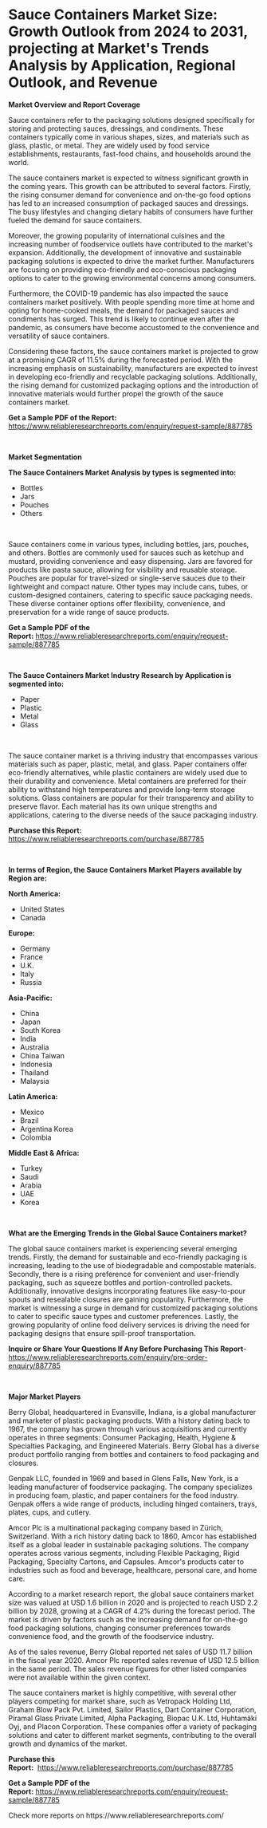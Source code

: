 <p><h1>Sauce Containers Market Size: Growth Outlook from 2024 to 2031, projecting at Market's Trends Analysis by Application, Regional Outlook, and Revenue</h1></p><p><strong>Market Overview and Report Coverage</strong></p>
<p><p>Sauce containers refer to the packaging solutions designed specifically for storing and protecting sauces, dressings, and condiments. These containers typically come in various shapes, sizes, and materials such as glass, plastic, or metal. They are widely used by food service establishments, restaurants, fast-food chains, and households around the world.</p><p>The sauce containers market is expected to witness significant growth in the coming years. This growth can be attributed to several factors. Firstly, the rising consumer demand for convenience and on-the-go food options has led to an increased consumption of packaged sauces and dressings. The busy lifestyles and changing dietary habits of consumers have further fueled the demand for sauce containers.</p><p>Moreover, the growing popularity of international cuisines and the increasing number of foodservice outlets have contributed to the market's expansion. Additionally, the development of innovative and sustainable packaging solutions is expected to drive the market further. Manufacturers are focusing on providing eco-friendly and eco-conscious packaging options to cater to the growing environmental concerns among consumers.</p><p>Furthermore, the COVID-19 pandemic has also impacted the sauce containers market positively. With people spending more time at home and opting for home-cooked meals, the demand for packaged sauces and condiments has surged. This trend is likely to continue even after the pandemic, as consumers have become accustomed to the convenience and versatility of sauce containers.</p><p>Considering these factors, the sauce containers market is projected to grow at a promising CAGR of 11.5% during the forecasted period. With the increasing emphasis on sustainability, manufacturers are expected to invest in developing eco-friendly and recyclable packaging solutions. Additionally, the rising demand for customized packaging options and the introduction of innovative materials would further propel the growth of the sauce containers market.</p></p>
<p><strong>Get a Sample PDF of the Report:</strong> <a href="https://www.reliableresearchreports.com/enquiry/request-sample/887785">https://www.reliableresearchreports.com/enquiry/request-sample/887785</a></p>
<p>&nbsp;</p>
<p><strong>Market Segmentation</strong></p>
<p><strong>The Sauce Containers Market Analysis by types is segmented into:</strong></p>
<p><ul><li>Bottles</li><li>Jars</li><li>Pouches</li><li>Others</li></ul></p>
<p>&nbsp;</p>
<p><p>Sauce containers come in various types, including bottles, jars, pouches, and others. Bottles are commonly used for sauces such as ketchup and mustard, providing convenience and easy dispensing. Jars are favored for products like pasta sauce, allowing for visibility and reusable storage. Pouches are popular for travel-sized or single-serve sauces due to their lightweight and compact nature. Other types may include cans, tubes, or custom-designed containers, catering to specific sauce packaging needs. These diverse container options offer flexibility, convenience, and preservation for a wide range of sauce products.</p></p>
<p><strong>Get a Sample PDF of the Report:</strong>&nbsp;<a href="https://www.reliableresearchreports.com/enquiry/request-sample/887785">https://www.reliableresearchreports.com/enquiry/request-sample/887785</a></p>
<p>&nbsp;</p>
<p><strong>The Sauce Containers Market Industry Research by Application is segmented into:</strong></p>
<p><ul><li>Paper</li><li>Plastic</li><li>Metal</li><li>Glass</li></ul></p>
<p>&nbsp;</p>
<p><p>The sauce container market is a thriving industry that encompasses various materials such as paper, plastic, metal, and glass. Paper containers offer eco-friendly alternatives, while plastic containers are widely used due to their durability and convenience. Metal containers are preferred for their ability to withstand high temperatures and provide long-term storage solutions. Glass containers are popular for their transparency and ability to preserve flavor. Each material has its own unique strengths and applications, catering to the diverse needs of the sauce packaging industry.</p></p>
<p><strong>Purchase this Report:</strong>&nbsp; <a href="https://www.reliableresearchreports.com/purchase/887785">https://www.reliableresearchreports.com/purchase/887785</a></p>
<p>&nbsp;</p>
<p><strong>In terms of Region, the Sauce Containers Market Players available by Region are:</strong></p>
<p>
    <p> <strong> North America: </strong>
        <ul>
            <li>United States</li>
            <li>Canada</li>
        </ul>
        </p> 
    <p> <strong> Europe: </strong>
        <ul>
            <li>Germany</li>
            <li>France</li>
            <li>U.K.</li>
            <li>Italy</li>
            <li>Russia</li>
        </ul>
        </p> 
    <p> <strong> Asia-Pacific: </strong>
        <ul>
            <li>China</li>
            <li>Japan</li>
            <li>South Korea</li>
            <li>India</li>
            <li>Australia</li>
            <li>China Taiwan</li>
            <li>Indonesia</li>
            <li>Thailand</li>
            <li>Malaysia</li>
        </ul>
        </p> 
    <p> <strong> Latin America: </strong>
        <ul>
            <li>Mexico</li>
            <li>Brazil</li>
            <li>Argentina Korea</li>
            <li>Colombia</li>
        </ul>
        </p> 
    <p> <strong> Middle East & Africa: </strong>
        <ul>
            <li>Turkey</li>
            <li>Saudi</li>
            <li>Arabia</li>
            <li>UAE</li>
            <li>Korea</li>
        </ul>
    </p>
    </p>
<p>&nbsp;</p>
<p><strong>What are the Emerging Trends in the Global Sauce Containers market?</strong></p>
<p><p>The global sauce containers market is experiencing several emerging trends. Firstly, the demand for sustainable and eco-friendly packaging is increasing, leading to the use of biodegradable and compostable materials. Secondly, there is a rising preference for convenient and user-friendly packaging, such as squeeze bottles and portion-controlled packets. Additionally, innovative designs incorporating features like easy-to-pour spouts and resealable closures are gaining popularity. Furthermore, the market is witnessing a surge in demand for customized packaging solutions to cater to specific sauce types and customer preferences. Lastly, the growing popularity of online food delivery services is driving the need for packaging designs that ensure spill-proof transportation.</p></p>
<p><strong>Inquire or Share Your Questions If Any Before Purchasing This Report</strong>- <a href="https://www.reliableresearchreports.com/enquiry/pre-order-enquiry/887785">https://www.reliableresearchreports.com/enquiry/pre-order-enquiry/887785</a></p>
<p>&nbsp;</p>
<p><strong>Major Market Players</strong></p>
<p><p>Berry Global, headquartered in Evansville, Indiana, is a global manufacturer and marketer of plastic packaging products. With a history dating back to 1967, the company has grown through various acquisitions and currently operates in three segments: Consumer Packaging, Health, Hygiene & Specialties Packaging, and Engineered Materials. Berry Global has a diverse product portfolio ranging from bottles and containers to food packaging and closures.</p><p>Genpak LLC, founded in 1969 and based in Glens Falls, New York, is a leading manufacturer of foodservice packaging. The company specializes in producing foam, plastic, and paper containers for the food industry. Genpak offers a wide range of products, including hinged containers, trays, plates, cups, and cutlery.</p><p>Amcor Plc is a multinational packaging company based in Zürich, Switzerland. With a rich history dating back to 1860, Amcor has established itself as a global leader in sustainable packaging solutions. The company operates across various segments, including Flexible Packaging, Rigid Packaging, Specialty Cartons, and Capsules. Amcor's products cater to industries such as food and beverage, healthcare, personal care, and home care.</p><p>According to a market research report, the global sauce containers market size was valued at USD 1.6 billion in 2020 and is projected to reach USD 2.2 billion by 2028, growing at a CAGR of 4.2% during the forecast period. The market is driven by factors such as the increasing demand for on-the-go food packaging solutions, changing consumer preferences towards convenience food, and the growth of the foodservice industry.</p><p>As of the sales revenue, Berry Global reported net sales of USD 11.7 billion in the fiscal year 2020. Amcor Plc reported sales revenue of USD 12.5 billion in the same period. The sales revenue figures for other listed companies were not available within the given context.</p><p>The sauce containers market is highly competitive, with several other players competing for market share, such as Vetropack Holding Ltd, Graham Blow Pack Pvt. Limited, Sailor Plastics, Dart Container Corporation, Piramal Glass Private Limited, Alpha Packaging, Biopac U.K. Ltd, Huhtamäki Oyj, and Placon Corporation. These companies offer a variety of packaging solutions and cater to different market segments, contributing to the overall growth and dynamics of the market.</p></p>
<p><strong>Purchase this Report:</strong>&nbsp;&nbsp;<a href="https://www.reliableresearchreports.com/purchase/887785">https://www.reliableresearchreports.com/purchase/887785</a></p>
<p></p>
<p><strong>Get a Sample PDF of the Report:</strong>&nbsp;<a href="https://www.reliableresearchreports.com/enquiry/request-sample/887785">https://www.reliableresearchreports.com/enquiry/request-sample/887785</a></p>
<p>Check more reports on https://www.reliableresearchreports.com/</p>